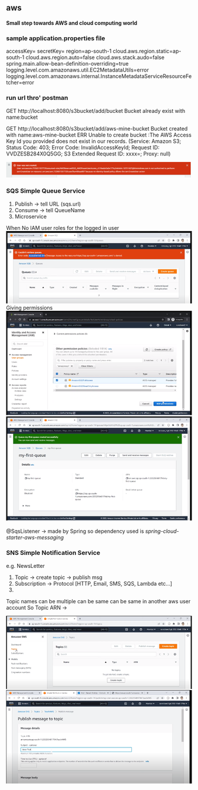 ## aws

#### Small step towards AWS and cloud computing world

### sample application.properties file

accessKey=
secretKey=
region=ap-south-1
cloud.aws.region.static=ap-south-1
cloud.aws.region.auto=false
cloud.aws.stack.audo=false
spring.main.allow-bean-definition-overriding=true
logging.level.com.amazonaws.util.EC2MetadataUtils=error
logging.level.com.amazonaws.internal.InstanceMetadataServiceResourceFetcher=error


### run url thro' postman

GET http://localhost:8080/s3bucket/add/bucket
Bucket already exist with name:bucket

GET
http://localhost:8080/s3bucket/add/aws-mine-bucket
Bucket created with name:aws-mine-bucket
ERR Unable to create bucket :The AWS Access Key Id you provided does not exist in our records. (Service: Amazon S3; Status Code: 403; Error Code: InvalidAccessKeyId; Request ID: VVDZESB284X0Q5GG; S3 Extended Request ID: xxxx=; Proxy: null)

![img.png](img/img.png)

### SQS Simple Queue Service

1) Publish -> tell URL (sqs.url)
2) Consume -> tell QueueName
3) Microservice

When No IAM user roles for the logged in user
![img.png](img/img_3.png)
Giving permissions
![img_1.png](img/img_1.png)
![img_2.png](img/img_2.png)

@SqsListener -> made by Spring so dependency used is *spring-cloud-starter-aws-messaging*




### SNS Simple Notification Service

e.g. NewsLetter 

1) Topic -> create topic -> publish msg
2) Subscription -> Protocol [HTTP, Email, SMS, SQS, Lambda etc...]
3) 

Topic names can be multiple can be same can be same in another aws user account
So Topic ARN ->  

![img.png](img_4.png)
![img_1.png](img_5.png)

